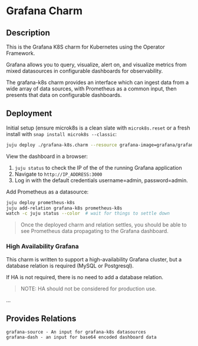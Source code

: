 # Grafana Charm

## Description

This is the Grafana K8S charm for Kubernetes using the Operator Framework.

Grafana allows you to query, visualize, alert on, and visualize metrics from mixed datasources in configurable
dashboards for observability.

The grafana-k8s charm provides an interface which can ingest data from a wide array of data sources, with Prometheus
as a common input, then presents that data on configurable dashboards.

## Deployment

Initial setup (ensure microk8s is a clean slate with `microk8s.reset` or a fresh install with `snap install microk8s --classic`:
```bash
juju deploy ./grafana-k8s.charm --resource grafana-image=grafana/grafana:7.2.1
```

View the dashboard in a browser:
1. `juju status` to check the IP of the of the running Grafana application
2. Navigate to `http://IP_ADDRESS:3000`
3. Log in with the default credentials username=admin, password=admin.

Add Prometheus as a datasource:
```bash
juju deploy prometheus-k8s
juju add-relation grafana-k8s prometheus-k8s
watch -c juju status --color  # wait for things to settle down
```
> Once the deployed charm and relation settles, you should be able to see Prometheus data propagating to the Grafana dashboard.

### High Availability Grafana

This charm is written to support a high-availability Grafana cluster, but a database relation is required (MySQL or Postgresql).

If HA is not required, there is no need to add a database relation.

> NOTE: HA should not be considered for production use.

...

## Provides Relations

```
grafana-source - An input for grafana-k8s datasources
grafana-dash - an input for base64 encoded dashboard data
```
